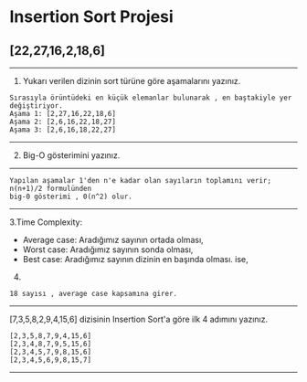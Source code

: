 # Insertion Sort Projesi
## [22,27,16,2,18,6] 

---

1. Yukarı verilen dizinin sort türüne göre aşamalarını yazınız.

```
Sırasıyla örüntüdeki en küçük elemanlar bulunarak , en baştakiyle yer değiştiriyor.
Aşama 1: [2,27,16,22,18,6] 
Aşama 2: [2,6,16,22,18,27] 
Aşama 3: [2,6,16,18,22,27]
```
---
2. Big-O gösterimini yazınız.

---
```
Yapılan aşamalar 1'den n'e kadar olan sayıların toplamını verir;
n(n+1)/2 formulünden 
big-0 gösterimi , 0(n^2) olur.
```
---
3.Time Complexity:

- Average case: Aradığımız sayının ortada olması,
- Worst case: Aradığımız sayının sonda olması, 
- Best case: Aradığımız sayının dizinin en başında olması.
 ise,
 4.
```
18 sayısı , average case kapsamına girer.

```
---
[7,3,5,8,2,9,4,15,6] dizisinin Insertion Sort'a göre ilk 4 adımını yazınız.
```
[2,3,5,8,7,9,4,15,6]
[2,3,4,8,7,9,5,15,6]
[2,3,4,5,7,9,8,15,6]
[2,3,4,5,6,9,8,15,7]
```
---


